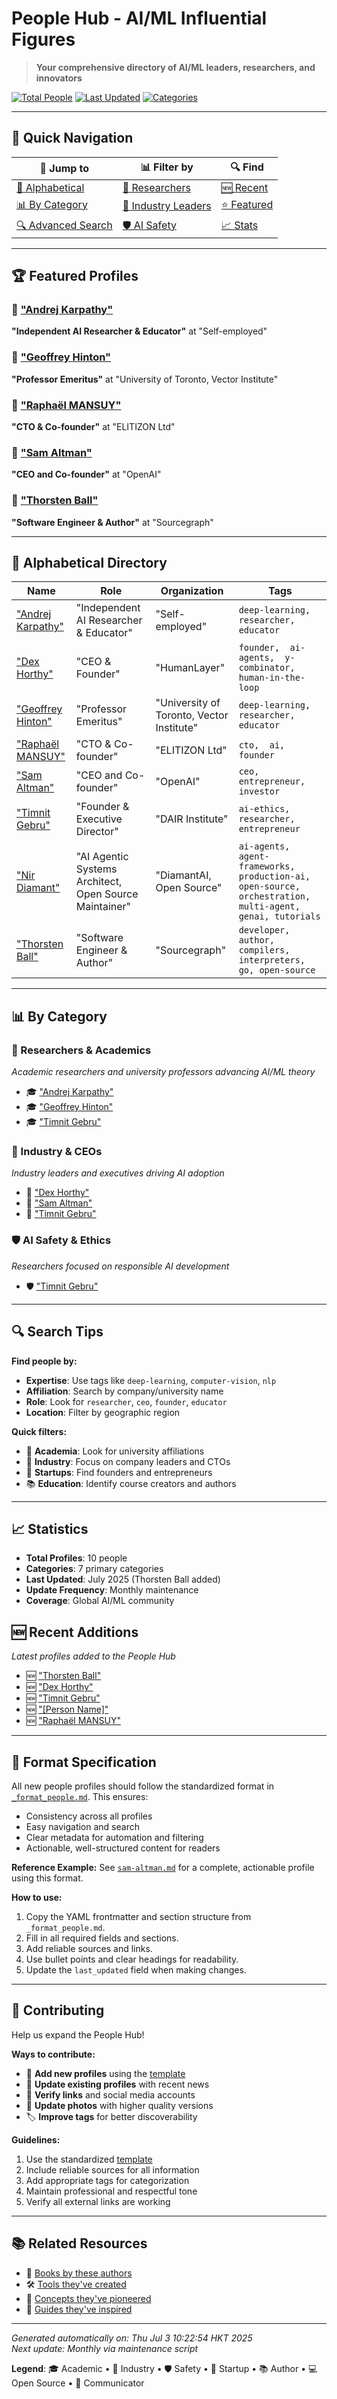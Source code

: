 #  People Hub - AI/ML Influential Figures

> **Your comprehensive directory of AI/ML leaders, researchers, and innovators**

[![Total People](https://img.shields.io/badge/Total%20People-10-blue?style=flat-square)](#alphabetical-directory)
[![Last Updated](https://img.shields.io/badge/Last%20Updated-July%202025-green?style=flat-square)](#recent-additions)
[![Categories](https://img.shields.io/badge/Categories-7-orange?style=flat-square)](#by-category)

---

## 🚀 Quick Navigation

| 🎯 **Jump to** | 📊 **Filter by** | 🔍 **Find** |
|---------------|------------------|-------------|
| [📝 Alphabetical](#alphabetical-directory) | [🔬 Researchers](#researchers--academics) | [🆕 Recent](#recent-additions) |
| [📊 By Category](#by-category) | [🏢 Industry Leaders](#industry--ceos) | [⭐ Featured](#featured-profiles) |
| [🔍 Advanced Search](#search-tips) | [🛡️ AI Safety](#ai-safety--ethics) | [📈 Stats](#statistics) |

---

## 🏆 Featured Profiles

### 🌟 ["Andrej Karpathy"](./andrej-karpathy.md)
**"Independent AI Researcher & Educator"** at "Self-employed"

### 🌟 ["Geoffrey Hinton"](./geoffrey-hinton.md)
**"Professor Emeritus"** at "University of Toronto, Vector Institute"

### 🌟 ["Raphaël MANSUY"](./raphaël-mansuy.md)
**"CTO & Co-founder"** at "ELITIZON Ltd"

### 🌟 ["Sam Altman"](./sam-altman.md)
**"CEO and Co-founder"** at "OpenAI"

### 🌟 ["Thorsten Ball"](./thorsten-ball.md)
**"Software Engineer & Author"** at "Sourcegraph"

---

## 📝 Alphabetical Directory

| Name | Role | Organization | Tags |
|------|------|--------------|------|
| ["Andrej Karpathy"](./andrej-karpathy.md) | "Independent AI Researcher & Educator" | "Self-employed" | `deep-learning,  researcher,  educator` |
| ["Dex Horthy"](./dex-horthy.md) | "CEO & Founder" | "HumanLayer" | `founder,  ai-agents,  y-combinator,  human-in-the-loop` |
| ["Geoffrey Hinton"](./geoffrey-hinton.md) | "Professor Emeritus" | "University of Toronto, Vector Institute" | `deep-learning,  researcher,  educator` |
| ["Raphaël MANSUY"](./raphaël-mansuy.md) | "CTO & Co-founder" | "ELITIZON Ltd" | `cto,  ai,  founder` |
| ["Sam Altman"](./sam-altman.md) | "CEO and Co-founder" | "OpenAI" | `ceo,  entrepreneur,  investor` |
| ["Timnit Gebru"](./timnit-gebru.md) | "Founder & Executive Director" | "DAIR Institute" | `ai-ethics,  researcher,  entrepreneur` |
| ["Nir Diamant"](./nir-diamant.md) | "AI Agentic Systems Architect, Open Source Maintainer" | "DiamantAI, Open Source" | `ai-agents, agent-frameworks, production-ai, open-source, orchestration, multi-agent, genai, tutorials` |
| ["Thorsten Ball"](./thorsten-ball.md) | "Software Engineer & Author" | "Sourcegraph" | `developer, author, compilers, interpreters, go, open-source` |

---

## 📊 By Category

### 🔬 Researchers & Academics
*Academic researchers and university professors advancing AI/ML theory*

- 🎓 ["Andrej Karpathy"](./andrej-karpathy.md)
- 🎓 ["Geoffrey Hinton"](./geoffrey-hinton.md)
- 🎓 ["Timnit Gebru"](./timnit-gebru.md)

### 🏢 Industry & CEOs
*Industry leaders and executives driving AI adoption*

- 🏢 ["Dex Horthy"](./dex-horthy.md)
- 🏢 ["Sam Altman"](./sam-altman.md)
- 🏢 ["Timnit Gebru"](./timnit-gebru.md)

### 🛡️ AI Safety & Ethics
*Researchers focused on responsible AI development*

- 🛡️ ["Timnit Gebru"](./timnit-gebru.md)

---

## 🔍 Search Tips

**Find people by:**
- **Expertise**: Use tags like `deep-learning`, `computer-vision`, `nlp`
- **Affiliation**: Search by company/university name
- **Role**: Look for `researcher`, `ceo`, `founder`, `educator`
- **Location**: Filter by geographic region

**Quick filters:**
- 🔬 **Academia**: Look for university affiliations
- 🏢 **Industry**: Focus on company leaders and CTOs
- 🚀 **Startups**: Find founders and entrepreneurs
- 📚 **Education**: Identify course creators and authors

---

## 📈 Statistics

- **Total Profiles**: 10 people
- **Categories**: 7 primary categories
- **Last Updated**: July 2025 (Thorsten Ball added)
- **Update Frequency**: Monthly maintenance
- **Coverage**: Global AI/ML community

## 🆕 Recent Additions

*Latest profiles added to the People Hub*

- 🆕 ["Thorsten Ball"](./thorsten-ball.md)
- 🆕 ["Dex Horthy"](./dex-horthy.md)
- 🆕 ["Timnit Gebru"](./timnit-gebru.md)
- 🆕 ["[Person Name]"](./_template.md)
- 🆕 ["Raphaël MANSUY"](./raphaël-mansuy.md)

---

## 📝 Format Specification

All new people profiles should follow the standardized format in [`_format_people.md`](./_format_people.md). This ensures:
- Consistency across all profiles
- Easy navigation and search
- Clear metadata for automation and filtering
- Actionable, well-structured content for readers

**Reference Example:**
See [`sam-altman.md`](./sam-altman.md) for a complete, actionable profile using this format.

**How to use:**
1. Copy the YAML frontmatter and section structure from `_format_people.md`.
2. Fill in all required fields and sections.
3. Add reliable sources and links.
4. Use bullet points and clear headings for readability.
5. Update the `last_updated` field when making changes.

---

## 🎯 Contributing

Help us expand the People Hub!

**Ways to contribute:**
- 📝 **Add new profiles** using the [template](./_template.md)
- 🔄 **Update existing profiles** with recent news
- 🔗 **Verify links** and social media accounts
- 📸 **Update photos** with higher quality versions
- 🏷️ **Improve tags** for better discoverability

**Guidelines:**
1. Use the standardized [template](./_template.md)
2. Include reliable sources for all information
3. Add appropriate tags for categorization
4. Maintain professional and respectful tone
5. Verify all external links are working

---

## 📚 Related Resources

- 📖 [Books by these authors](../reference/books.md)
- 🛠️ [Tools they've created](../tools/ai-tools-master-directory.md)
- 🧩 [Concepts they've pioneered](../concepts/README.md)
- 🎯 [Guides they've inspired](../guides/README.md)

---

*Generated automatically on: Thu Jul  3 10:22:54 HKT 2025*  
*Next update: Monthly via maintenance script*

**Legend**: 🎓 Academic • 🏢 Industry • 🛡️ Safety • 🚀 Startup • 📚 Author • 💻 Open Source • 🎤 Communicator
